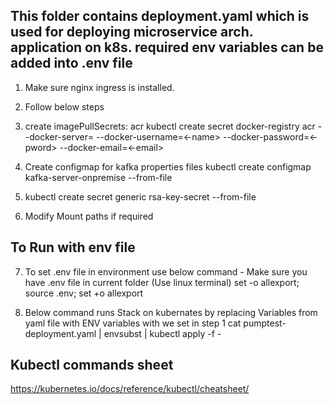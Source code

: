 ## This folder contains deployment.yaml which is used for deploying microservice arch. application on k8s. required env variables can be added into .env file
1. Make sure nginx ingress is installed.

2. Follow below steps

3. create imagePullSecrets: acr
kubectl create secret docker-registry acr --docker-server=<registry-server> --docker-username=<-name> --docker-password=<-pword> --docker-email=<-email>

4. Create configmap for kafka properties files
kubectl create configmap kafka-server-onpremise --from-file <path-to-file>

5. kubectl create secret generic rsa-key-secret --from-file <path-to-file>

6. Modify Mount paths if required

## To Run with env file
7. To set .env file in environment use below command - Make sure you have .env file in current folder (Use linux terminal)
set -o allexport; source .env; set +o allexport

8. Below command runs Stack on  kubernates by replacing Variables from yaml file with ENV variables with we set in step 1
cat pumptest-deployment.yaml | envsubst | kubectl apply -f -

## Kubectl commands sheet
https://kubernetes.io/docs/reference/kubectl/cheatsheet/      
